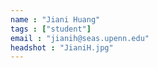 ```yaml
---
name : "Jiani Huang"
tags : ["student"]
email : "jianih@seas.upenn.edu"
headshot : "JianiH.jpg"
---
```

